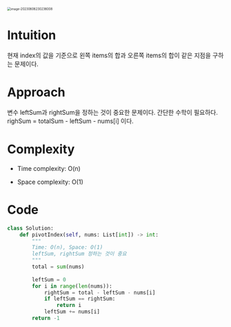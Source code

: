 <img src="/Users/isntsoo/Library/Application Support/typora-user-images/image-20230606230236008.png" alt="image-20230606230236008" style="zoom:50%;" />

# Intuition
현재 index의 값을 기준으로 왼쪽 items의 합과  오른쪽 items의 합이 같은 지점을 구하는 문제이다.

# Approach
변수 leftSum과 rightSum을 정하는 것이 중요한 문제이다. 간단한 수학이 필요하다. righSum = totalSum - leftSum - nums[i] 이다.

# Complexity
- Time complexity: O(n)

- Space complexity: O(1)

# Code
```python
class Solution:
    def pivotIndex(self, nums: List[int]) -> int:
        """
        Time: O(n), Space: O(1)
        leftSum, rightSum 정하는 것이 중요
        """
        total = sum(nums)
        
        leftSum = 0
        for i in range(len(nums)):
            rightSum = total - leftSum - nums[i]
            if leftSum == rightSum:
                return i
            leftSum += nums[i]
        return -1
```